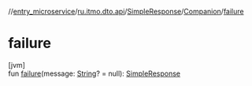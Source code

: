 //[entry_microservice](../../../../index.md)/[ru.itmo.dto.api](../../index.md)/[SimpleResponse](../index.md)/[Companion](index.md)/[failure](failure.md)

# failure

[jvm]\
fun [failure](failure.md)(message: [String](https://kotlinlang.org/api/core/kotlin-stdlib/kotlin/-string/index.html)? = null): [SimpleResponse](../index.md)